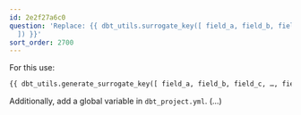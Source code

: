 ```yaml
---
id: 2e2f27a6c0
question: 'Replace: {{ dbt_utils.surrogate_key([ field_a, field_b, field_c, …, field_z
  ]) }}'
sort_order: 2700
---
```


For this use:

```sql
{{ dbt_utils.generate_surrogate_key([ field_a, field_b, field_c, …, field_z ]) }}
```

Additionally, add a global variable in `dbt_project.yml`. (...)